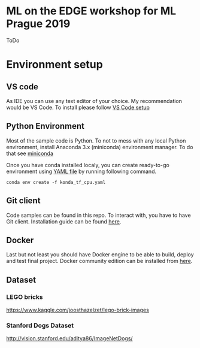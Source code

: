 # ML on the EDGE workshop for ML Prague 2019
ToDo
# Environment setup

## VS code

As IDE you can use any text editor of your choice. My recommendation would be VS Code. To install please follow [VS Code setup](https://code.visualstudio.com/docs/setup/setup-overview) 

## Python Environment

Most of the sample code is Python. To not to mess with any local Python environment, install Anaconda 3.x (miniconda) environment manager. To do that see [miniconda](https://conda.io/en/latest/miniconda.html)

Once you have conda installed localy, you can create ready-to-go environment using [YAML file](keras_tf_cpu.yaml) by running following command.

`conda env create -f konda_tf_cpu.yaml`

## Git client

Code samples can be found in this repo. To interact with, you have to have Git client. Installation guide can be found [here](https://git-scm.com/book/en/v2/Getting-Started-Installing-Git).

## Docker

Last but not least you should have Docker engine to be able to build, deploy and test final project. Docker community edition can be installed from [here](https://hub.docker.com/search/?type=edition&offering=community).

## Dataset

### LEGO bricks
https://www.kaggle.com/joosthazelzet/lego-brick-images

### Stanford Dogs Dataset
http://vision.stanford.edu/aditya86/ImageNetDogs/